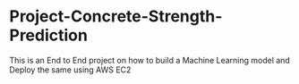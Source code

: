 # Project-Concrete-Strength-Prediction
This is an End to End project on how to build a Machine Learning model and Deploy the same using AWS EC2
